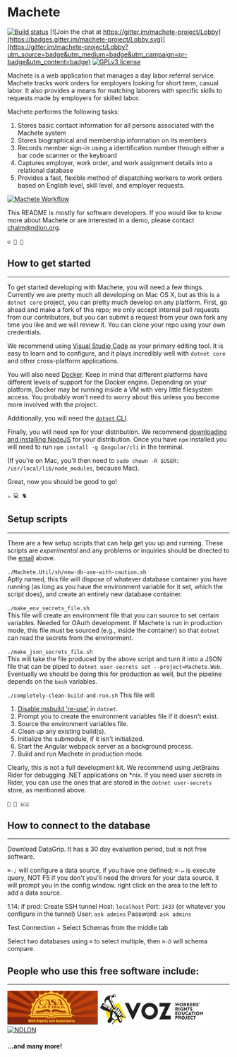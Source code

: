
# Machete

[![Build status](https://ci.appveyor.com/api/projects/status/4xhan2xt89f7sgji/branch/master?svg=true)](https://ci.appveyor.com/project/savagelearning/machete-k8wo2/branch/master)
[![Join the chat at https://gitter.im/machete-project/Lobby](https://badges.gitter.im/machete-project/Lobby.svg)](https://gitter.im/machete-project/Lobby?utm_source=badge&utm_medium=badge&utm_campaign=pr-badge&utm_content=badge)
[![GPLv3 license](https://img.shields.io/badge/License-GPLv3-blue.svg)](http://www.gnu.org/licenses/gpl-3.0.en.html)

Machete is a web application that manages a day labor referral service. Machete tracks work orders for employers looking
for short term, casual labor. It also provides a means for matching laborers with specific skills to requests made by 
employers for skilled labor.

Machete performs the following tasks:

1. Stores basic contact information for all persons associated with the Machete system
2. Stores biographical and membership information on its members
3. Records member sign-in using a identification number through either a bar code scanner or the keyboard
4. Captures employer, work order, and work assignment details into a relational database
5. Provides a fast, flexible method of dispatching workers to work orders based on English level, skill level, and 
employer requests.

[![Machete Workflow](https://raw.githubusercontent.com/wiki/savagelearning/machete/images/8-point-workflow.png)](https://github.com/SavageLearning/Machete/wiki)

This README is mostly for software developers. If you would like to know more about Machete or are interested in a demo,
please contact chaim@ndlon.org.

`☮️ 💟 🍁`


## How to get started
<hr>

To get started developing with Machete, you will need a few things. Currently we are pretty much all developing on Mac
OS X, but as this is a `dotnet core` project, you can pretty much develop on any platform. First, go ahead and make a
fork of this repo; we only accept internal pull requests from our contributors, but you can submit a request from your
own fork any time you like and we will review it. You can clone your repo using your own credentials.

We recommend using [Visual Studio Code](https://code.visualstudio.com/download) as your primary editing tool. It is easy
to learn and to configure, and it plays incredibly well with `dotnet core` and other cross-platform applications.

You will also need [Docker](https://www.docker.com/get-started). Keep in mind that different platforms have different
levels of support for the Docker engine. Depending on your platform, Docker may be running inside a VM with very little
filesystem access. You probably won't need to worry about this unless you become more involved with the project.

Additionally, you will need the [`dotnet` CLI](https://dotnet.microsoft.com/download).

Finally, you will need `npm` for your distribution. We recommend [downloading and installing NodeJS](https://nodejs.org/en/)
for your distribution. Once you have `npm` installed you will need to run `npm install -g @angular/cli` in the terminal.

(If you're on Mac, you'll then need to `sudo chown -R $USER: /usr/local/lib/node_modules`, because Mac).

Great, now you should be good to go!

`☕️ 💻 🐈`


## Setup scripts
<hr>

There are a few setup scripts that can help get you up and running. These scripts are _experimental_ and any problems or
inquiries should be directed to the [email](chaim@ndlon.org) above.

`./Machete.Util/sh/new-db-use-with-caution.sh`  
Aptly named, this file will dispose of whatever database container you have running (as long as you have the environment
variable for it set, which the script does), and create an entirely new database container.

`./make_env_secrets_file.sh`  
This file will create an environment file that you can source to set certain variables. Needed for OAuth development. If Machete is run in production 
mode, this file must be sourced (e.g., inside the container) so that `dotnet` can read the secrets from the environment.

`./make_json_secrets_file.sh`  
This will take the file produced by the above script and turn it into a JSON file that can be piped to `dotnet user-secrets set --project=Machete.Web`. 
Eventually we should be doing this for production as well, but the pipeline depends on the `bash` variables.

`./completely-clean-build-and-run.sh`
This file will:
1. [Disable msbuild 're-use'](https://github.com/Microsoft/msbuild/issues/3362) in `dotnet`. 
2. Prompt you to create the environment variables file if it doesn't exist.
3. Source the environment variables file.
4. Clean up any existing build(s).
5. Initialize the submodule, if it isn't initialized.
6. Start the Angular webpack server as a background process.
7. Build and run Machete in production mode.

Clearly, this is not a full development kit. We recommend using JetBrains Rider for debugging .NET applications on *nix. If you need user secrets in
Rider, you can use the ones that are stored in the `dotnet user-secrets` store, as mentioned above.

`🎺 💃 🇲🇽`


## How to connect to the database
<hr>
Download DataGrip. It has a 30 day evaluation period, but is not free software.

*`⌘-;`* will configure a data source, if you have one defined; *`⌘-↵`* is execute query, NOT F5
if you don't you'll need the drivers for your data source. it will prompt you in the config window. right click on the area to the left to add a data source.

1.14:
if prod: Create SSH tunnel
Host: `localhost`  Port: `1433` (or whatever you configure in the tunnel)
User: `ask admins`
Password: `ask admins`

Test Connection + Select Schemas from the middle tab

Select two databases using *`⌘`* to select multiple, then *`⌘-D`* will schema compare.


## People who use this free software include:
<hr>

[![Casa Latina](./Machete.Util/misc/casa-latina.png)](https://casa-latina.org/)
[![Portland Voz](./Machete.Util/misc/voz.png)](https://portlandvoz.org/)
[![NDLON](https://ndlon.org/wp-content/uploads/2017/12/NDLON-Logo-Wide-Red-60.png)](https://ndlon.org/)

#### ...and many more!
